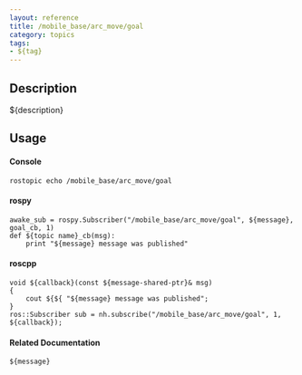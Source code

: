 ```yaml
---
layout: reference
title: /mobile_base/arc_move/goal
category: topics
tags: 
- ${tag}
---
```


## Description
${description}

## Usage
#### Console
```
rostopic echo /mobile_base/arc_move/goal
```

#### rospy
```
awake_sub = rospy.Subscriber("/mobile_base/arc_move/goal", ${message}, goal_cb, 1)
def ${topic name}_cb(msg):
    print "${message} message was published"
```

#### roscpp
```
void ${callback}(const ${message-shared-ptr}& msg)
{
    cout ${${ "${message} message was published";
}
ros::Subscriber sub = nh.subscribe("/mobile_base/arc_move/goal", 1, ${callback});
```

#### Related Documentation
``${message}``  
